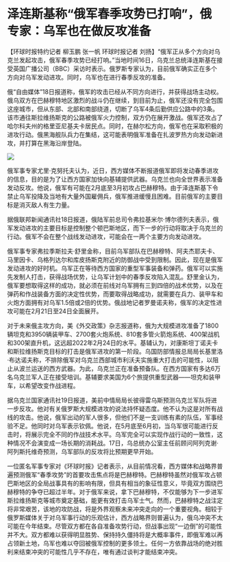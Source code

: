 # 泽连斯基称“俄军春季攻势已打响”，俄专家：乌军也在做反攻准备

【环球时报特约记者 柳玉鹏 张一帆 环球时报记者
刘扬】“俄军正从多个方向对乌克兰发起攻击，俄军春季攻势已经打响。”当地时间16日，乌克兰总统泽连斯基在接受英国广播公司（BBC）采访时表示。俄罗斯专家认为，目前俄军确实正在多个方向对乌军发动进攻。同时，乌军也在进行春季反攻的准备。

俄“自由媒体”18日报道称，俄军的攻击已经从不同方向进行，并获得战场主动权。俄乌双方在巴赫穆特地区激烈的战斗仍在继续，到目前为止，俄军还没有完全包围这座城市，但从东部、北部和南部绕道，切断了乌军4条后勤供应公路中的3条。该市通往斯拉维扬斯克的公路被俄军火力控制，双方仍在展开激战。俄军还攻占了哈尔科夫州的格里亚尼基夫卡居民点。同时，在赫尔松方向，俄军也在采取积极的进攻行动。俄黑海舰队兵力在集结，这可能表明俄军准备在扎波罗热方向发动新进攻，并打算在黑海沿岸登陆。

![](https://inews.gtimg.com/newsapp_bt/0/15676025360/1000)

俄军事专家尤里·克努托夫认为，近日，西方媒体不断报道俄军即将发动春季进攻的信息，目的是为了让西方国家加快向基辅提供武器。乌克兰也向全世界表示准备发动反攻。他说，俄军有可能在2月底至3月初攻占巴赫穆特。由于泽连斯基下令禁止乌军投降及当地有大量外国雇佣兵，俄军推进缓慢且困难。目前俄军的主要目标是消灭敌人有生力量。

据俄联邦新闻通讯社18日报道，俄陆军前总司令弗拉基米尔·博尔德列夫表示，俄军发动进攻的主要目标是控制整个顿巴斯地区，而下一步的行动将取决于乌克兰的行动。俄军不会在整个战线发动进攻，可能会在一两个主要方向发动进攻。

俄军事专家弗拉季斯拉夫·舒里金称，目前乌军部队在巴赫穆特、阿夫杰耶夫卡、马里因卡、乌格列达尔和库皮扬斯克附近的防御战中受到限制。因此，现在是俄军发动进攻的好时机。乌军正在等待西方国家的重型军事装备和弹药。俄军可以实施先发制人打击，获得战场优势，让乌军计划中的春季反攻陷入混乱。舒里金认为，俄军要想取得这样的成功，就必须在前线对乌军拥有三到四倍的战术优势，以及在弹药和作战装备方面的决定性优势，而要取得战略成功，就需要在兵力、装甲车和火炮方面拥有对乌军1.5倍或2倍的优势。俄战地记者罗曼诺夫称，俄军的决定性进攻可能在2月21日至24日全面展开。

对于未来俄主攻方向，美《外交政策》杂志报道称，俄为大规模进攻准备了1800辆坦克和3950辆装甲车、2700套火炮系统、810套多管火箭炮系统、400架战机和300架直升机，这远超2022年2月24日的水平。基辅认为，对康斯坦丁诺夫卡和斯拉维扬斯克目标的打击是俄军进攻的第一阶段。乌国防部情报总局局长基里洛·布达诺夫称，不排除俄军对乌克兰西部城市利沃夫实施重大打击的可能性，以阻止从波兰运送的西方武器。为此，乌克兰正在准备预备队。在西方国家有多达6万名乌克兰军人正在接受培训。基辅要求美国为6个旅提供重型武器——坦克和装甲车，以希望改变作战进程。

据乌克兰国家通讯社19日报道，美前中情局局长彼得雷乌斯预测乌克兰军队将进一步反攻。他对有关俄罗斯大规模进攻的说法持怀疑态度。他不认为这是对所有战线的攻击。他说，俄军出动的军人很多，但他们不是一支训练有素的队伍，军事经验不足。他同时对乌军表示钦佩。他说，在5月底至6月初，当乌军很可能进行反击时，将展示完全不同的作战技术水平。乌军完全可以实现作战行动的一致性，这种情况不会演变成一场长期的消耗战。17日，乌总统办公室主任前顾问阿列克谢·阿列斯托维奇预测，乌军部队的反攻将比预期更早开始。

一位匿名军事专家对《环球时报》记者表示，从目前情况看，西方媒体和战略界普遍预测俄军“春季攻势”的首要攻击焦点将是巴赫穆特。巴赫穆特虽然对俄军攻占顿巴斯地区的全局战事具有的影响有限，但具有相当的象征性意义，毕竟双方围绕巴赫穆特的争夺已超过半年。对于俄军来说，拿下巴赫穆特，不仅能够为下一步进军斯拉维扬斯克等城市奠定基础，能更有效打击乌军士气。然而，巴赫穆特之战注定将非常艰苦，该地的攻防战，将是外界观察未来冲突走向的一个重要视角。相较于俄罗斯媒体关于对乌军事行动的乐观估计，西方战略界则普遍认为，俄乌冲突不太可能在今年结束。尽管双方都在各自准备攻势行动，但战事出现“一边倒”的可能性并不大。双方都难以获得明显胜势、保持持久僵持将是大概率事件，即俄军难以再占领新土地，乌军也难以夺回被俄军控制的更多领土。任何一方依靠战场的绝对胜利来结束冲突的可能性几乎不存在，唯有通过谈判才能结束冲突。

